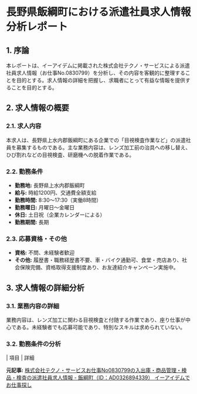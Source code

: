 # 長野県飯綱町における派遣社員求人情報分析レポート

## 1. 序論

本レポートは、イーアイデムに掲載された株式会社テクノ・サービスによる派遣社員求人情報（お仕事No.0830799）を分析し、その内容を客観的に整理することを目的とする。求人情報の詳細を把握し、求職者にとって有益な情報を提供することを目的とする。

## 2. 求人情報の概要

### 2.1. 求人内容

本求人は、長野県上水内郡飯綱町にある企業での「目視検査作業など」の派遣社員を募集するものである。主な業務内容は、レンズ加工前の治具への移し替え、ひび割れなどの目視検査、研磨機への脱着作業である。

### 2.2. 勤務条件

* **勤務地:** 長野県上水内郡飯綱町
* **給与:** 時給1200円、交通費全額支給
* **勤務時間:** 8:30～17:30（実働8時間）
* **勤務曜日:** 月曜日～金曜日
* **休日:** 土日祝（企業カレンダーによる）
* **勤務期間:** 長期

### 2.3. 応募資格・その他

* **資格:** 不問、未経験者歓迎
* **その他:** 履歴書・職務経歴書不要、車・バイク通勤可、食堂・売店あり、社会保険完備、資格取得支援制度あり、お友達紹介キャンペーン実施中。

## 3. 求人情報の詳細分析

### 3.1. 業務内容の詳細

業務内容は、レンズ加工に関わる目視検査と付随する作業であり、座り仕事が中心である。未経験者でも応募可能であり、特別なスキルは求められていない。

### 3.2. 勤務条件の分析

| 項目 | 詳細 

**元記事:** [株式会社テクノ・サービスお仕事No0830799の入出庫・商品管理・検品・検査の派遣社員求人情報 - 飯綱町（ID：AD0326894339） イーアイデムでお仕事探し](https://www.e-aidem.com/aps/05_AD0326894339_detail.htm)